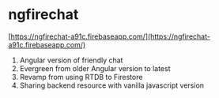# ngfirechat

[https://ngfirechat-a91c.firebaseapp.com/](https://ngfirechat-a91c.firebaseapp.com/)

1. Angular version of friendly chat
1. Evergreen from older Angular version to latest
1. Revamp from using RTDB to Firestore
1. Sharing backend resource with vanilla javascript version
